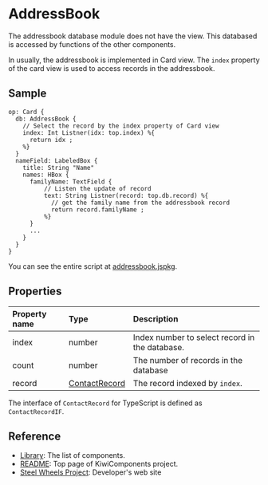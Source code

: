# AddressBook

The addressbook database module does not have the view. This databased is accessed by functions of the other components.

In usually, the addressbook is implemented in Card view.
The `index` property of the card view is used to access records in the addressbook.

## Sample
````
op: Card {
  db: AddressBook {
    // Select the record by the index property of Card view
    index: Int Listner(idx: top.index) %{
      return idx ;
    %}
  }
  nameField: LabeledBox {
    title: String "Name"
    names: HBox {
      familyName: TextField {
          // Listen the update of record
          text: String Listner(record: top.db.record) %{
            // get the family name from the addressbook record
            return record.familyName ;
          %}
      }
      ...
    }
  }
}
````

You can see the entire script at [addressbook.jspkg](https://github.com/steelwheels/JSTerminal/tree/master/Resource/Sample/addressbook.jspkg).

## Properties
|Property name  |Type       |Description        |
|:--            |:--        |:--                |
|index          |number     |Index number to select record in the database. |
|count          |number     |The number of records in the database |
|record         |[ContactRecord](https://github.com/steelwheels/KiwiScript/blob/master/KiwiLibrary/Document/Class/ContactRecord.md) |The record indexed by `index`. |

The interface of `ContactRecord` for TypeScript is defined as `ContactRecordIF`.

## Reference
* [Library](https://github.com/steelwheels/KiwiCompnents/blob/master/Document/Library.md): The list of components. 
* [README](https://github.com/steelwheels/KiwiCompnents): Top page of KiwiComponents project.
* [Steel Wheels Project](https://steelwheels.github.io): Developer's web site
